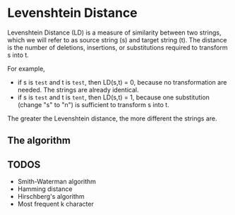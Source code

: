 # Levenshtein Distance

Levenshtein Distance (LD) is a measure of similarity between two strings, which we will refer to as source string (s) and target string (t). The distance is the number of deletions, insertions, or substitutions required to transform s into t. 

For example,

- if s is `test` and t is `test`, then LD(s,t) = 0, because no transformation are needed. The strings are already identical.
- if s is `test` and t is `tent`, then LD(s,t) = 1, because one substitution (change "s" to "n") is sufficient to transform s into t.

The greater the Levenshtein distance, the more different the strings are.


## The algorithm

## TODOS

- Smith-Waterman algorithm
- Hamming distance
- Hirschberg's algorithm
- Most frequent k character
